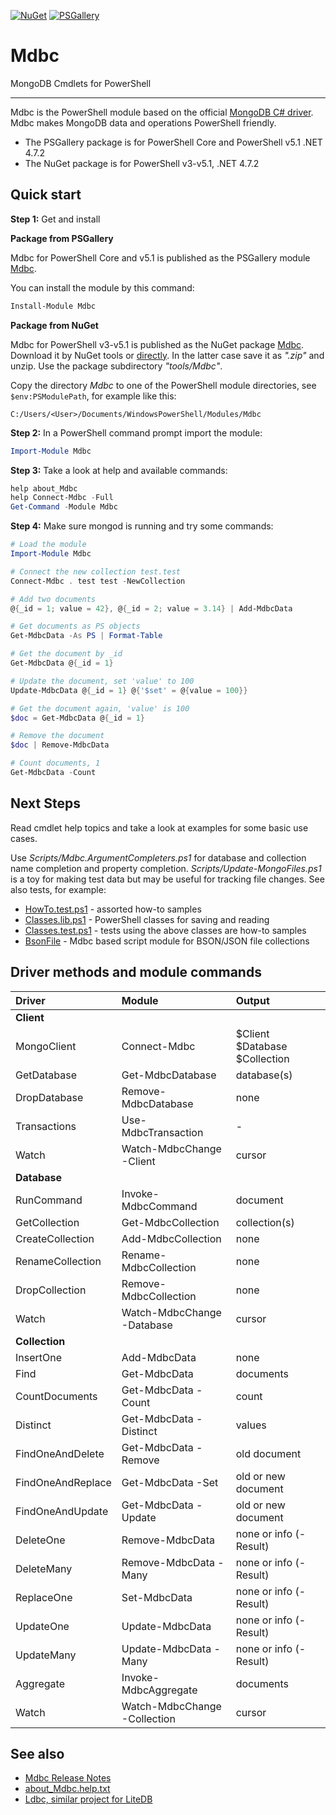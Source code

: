 
[![NuGet](https://buildstats.info/nuget/Mdbc)](https://www.nuget.org/packages/Mdbc)
[![PSGallery](https://img.shields.io/powershellgallery/dt/Mdbc.svg)](https://www.powershellgallery.com/packages/Mdbc)

# Mdbc

MongoDB Cmdlets for PowerShell

***

Mdbc is the PowerShell module based on the official [MongoDB C# driver](https://github.com/mongodb/mongo-csharp-driver).
Mdbc makes MongoDB data and operations PowerShell friendly.

- The PSGallery package is for PowerShell Core and PowerShell v5.1 .NET 4.7.2
- The NuGet package is for PowerShell v3-v5.1, .NET 4.7.2

## Quick start

**Step 1:** Get and install

**Package from PSGallery**

Mdbc for PowerShell Core and v5.1 is published as the PSGallery module [Mdbc](https://www.powershellgallery.com/packages/Mdbc).

You can install the module by this command:

```powershell
Install-Module Mdbc
```

**Package from NuGet**

Mdbc for PowerShell v3-v5.1 is published as the NuGet package [Mdbc](https://www.nuget.org/packages/Mdbc).
Download it by NuGet tools or [directly](http://nuget.org/api/v2/package/Mdbc).
In the latter case save it as *".zip"* and unzip. Use the package subdirectory *"tools/Mdbc"*.

Copy the directory *Mdbc* to one of the PowerShell module directories, see
`$env:PSModulePath`, for example like this:

    C:/Users/<User>/Documents/WindowsPowerShell/Modules/Mdbc

**Step 2:** In a PowerShell command prompt import the module:

```powershell
Import-Module Mdbc
```

**Step 3:** Take a look at help and available commands:

```powershell
help about_Mdbc
help Connect-Mdbc -Full
Get-Command -Module Mdbc
```

**Step 4:** Make sure mongod is running and try some commands:

```powershell
# Load the module
Import-Module Mdbc

# Connect the new collection test.test
Connect-Mdbc . test test -NewCollection

# Add two documents
@{_id = 1; value = 42}, @{_id = 2; value = 3.14} | Add-MdbcData

# Get documents as PS objects
Get-MdbcData -As PS | Format-Table

# Get the document by _id
Get-MdbcData @{_id = 1}

# Update the document, set 'value' to 100
Update-MdbcData @{_id = 1} @{'$set' = @{value = 100}}

# Get the document again, 'value' is 100
$doc = Get-MdbcData @{_id = 1}

# Remove the document
$doc | Remove-MdbcData

# Count documents, 1
Get-MdbcData -Count
```

## Next Steps

[HowTo.test.ps1]: https://github.com/nightroman/Mdbc/blob/master/Tests/HowTo.test.ps1
[Classes.lib.ps1]: https://github.com/nightroman/Mdbc/blob/master/Tests/Classes.lib.ps1
[Classes.test.ps1]: https://github.com/nightroman/Mdbc/blob/master/Tests/Classes.test.ps1
[BsonFile]: https://github.com/nightroman/BsonFile

Read cmdlet help topics and take a look at examples for some basic use cases.

Use *Scripts/Mdbc.ArgumentCompleters.ps1* for database and collection name completion and property completion.
*Scripts/Update-MongoFiles.ps1* is a toy for making test data but may be useful for tracking file changes.
See also tests, for example:

- [HowTo.test.ps1] - assorted how-to samples
- [Classes.lib.ps1] - PowerShell classes for saving and reading
- [Classes.test.ps1] - tests using the above classes are how-to samples
- [BsonFile] - Mdbc based script module for BSON/JSON file collections

## Driver methods and module commands

| Driver | Module  | Output
| :----- | :-----  | :-----
| **Client** | |
| MongoClient | Connect-Mdbc | $Client $Database $Collection
| GetDatabase | Get-MdbcDatabase | database(s)
| DropDatabase | Remove-MdbcDatabase | none
| Transactions | Use-MdbcTransaction | -
| Watch | Watch-MdbcChange -Client | cursor
| **Database** | |
| RunCommand | Invoke-MdbcCommand | document
| GetCollection | Get-MdbcCollection | collection(s)
| CreateCollection | Add-MdbcCollection | none
| RenameCollection | Rename-MdbcCollection | none
| DropCollection | Remove-MdbcCollection | none
| Watch | Watch-MdbcChange -Database | cursor
| **Collection** | |
| InsertOne | Add-MdbcData | none
| Find | Get-MdbcData | documents
| CountDocuments | Get-MdbcData -Count | count
| Distinct | Get-MdbcData -Distinct | values
| FindOneAndDelete | Get-MdbcData -Remove | old document
| FindOneAndReplace | Get-MdbcData -Set | old or new document
| FindOneAndUpdate | Get-MdbcData -Update | old or new document
| DeleteOne | Remove-MdbcData | none or info (-Result)
| DeleteMany | Remove-MdbcData -Many | none or info (-Result)
| ReplaceOne | Set-MdbcData | none or info (-Result)
| UpdateOne | Update-MdbcData | none or info (-Result)
| UpdateMany | Update-MdbcData -Many | none or info (-Result)
| Aggregate | Invoke-MdbcAggregate | documents
| Watch | Watch-MdbcChange -Collection | cursor

## See also

- [Mdbc Release Notes](https://github.com/nightroman/Mdbc/blob/master/Release-Notes.md)
- [about_Mdbc.help.txt](https://github.com/nightroman/Mdbc/blob/master/Module/en-US/about_Mdbc.help.txt)
- [Ldbc, similar project for LiteDB](https://github.com/nightroman/Ldbc)

